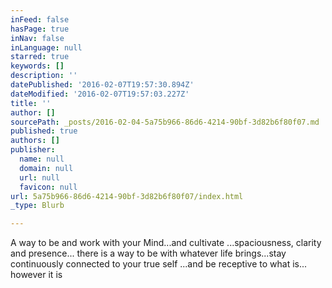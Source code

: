 ```yaml
---
inFeed: false
hasPage: true
inNav: false
inLanguage: null
starred: true
keywords: []
description: ''
datePublished: '2016-02-07T19:57:30.894Z'
dateModified: '2016-02-07T19:57:03.227Z'
title: ''
author: []
sourcePath: _posts/2016-02-04-5a75b966-86d6-4214-90bf-3d82b6f80f07.md
published: true
authors: []
publisher:
  name: null
  domain: null
  url: null
  favicon: null
url: 5a75b966-86d6-4214-90bf-3d82b6f80f07/index.html
_type: Blurb

---
```

A way to be and work with your Mind...and cultivate ...spaciousness, clarity and presence... there is a way to be with whatever life brings...stay continuously connected to your true self ...and be receptive to what is... however it is